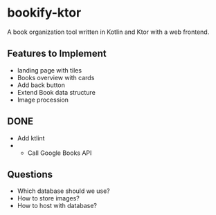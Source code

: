 # bookify-ktor
A book organization tool written in Kotlin and Ktor with a web frontend.

## Features to Implement
- landing page with tiles
- Books overview with cards
- Add back button
- Extend Book data structure
- Image procession

## DONE
- Add ktlint
- - Call Google Books API

## Questions
- Which database should we use?
- How to store images?
- How to host with database?